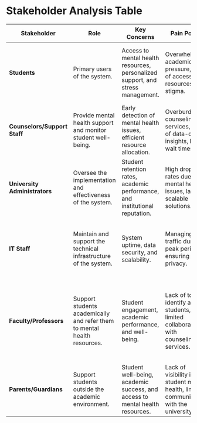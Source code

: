 
# Stakeholder Analysis Table

| **Stakeholder**            | **Role**                                                                 | **Key Concerns**                                                                 | **Pain Points**                                                                 | **Success Metrics**                                                                 |
|----------------------------|--------------------------------------------------------------------------|----------------------------------------------------------------------------------|--------------------------------------------------------------------------------|------------------------------------------------------------------------------------|
| **Students**               | Primary users of the system.                                             | Access to mental health resources, personalized support, and stress management.  | Overwhelming academic pressure, lack of accessible resources, stigma.          | Improved mental wellness scores, higher academic performance, increased engagement. |
| **Counselors/Support Staff** | Provide mental health support and monitor student well-being.            | Early detection of mental health issues, efficient resource allocation.          | Overburdened counseling services, lack of data-driven insights, long wait times.| Reduced wait times, increased student engagement, better resource allocation.       |
| **University Administrators** | Oversee the implementation and effectiveness of the system.              | Student retention rates, academic performance, and institutional reputation.     | High dropout rates due to mental health issues, lack of scalable solutions.     | Improved retention rates, higher student satisfaction, positive institutional reputation. |
| **IT Staff**               | Maintain and support the technical infrastructure of the system.         | System uptime, data security, and scalability.                                  | Managing high traffic during peak periods, ensuring data privacy.               | 99.5% system availability, secure data storage, efficient handling of concurrent users. |
| **Faculty/Professors**     | Support students academically and refer them to mental health resources. | Student engagement, academic performance, and well-being.                       | Lack of tools to identify at-risk students, limited collaboration with counseling services. | Improved student performance, better communication with counseling services, reduced academic stress. |
| **Parents/Guardians**      | Support students outside the academic environment.                       | Student well-being, academic success, and access to mental health resources.     | Lack of visibility into student mental health, limited communication with the university. | Improved student well-being, better academic outcomes, increased transparency. |

